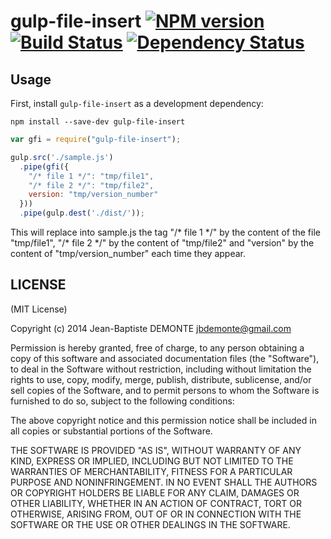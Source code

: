 # gulp-file-insert [![NPM version][npm-image]][npm-url] [![Build Status][travis-image]][travis-url] [![Dependency Status][depstat-image]][depstat-url]

## Usage

First, install `gulp-file-insert` as a development dependency:

```shell
npm install --save-dev gulp-file-insert
```


```javascript
var gfi = require("gulp-file-insert");

gulp.src('./sample.js')
  .pipe(gfi({
    "/* file 1 */": "tmp/file1",
    "/* file 2 */": "tmp/file2",
    version: "tmp/version_number"
  }))
  .pipe(gulp.dest('./dist/'));
```
This will replace into sample.js the tag "/\* file 1 \*/" by the content of the file "tmp/file1", "/\* file 2 \*/" by the content of "tmp/file2" and "version" by the content of "tmp/version_number" each time they appear.

## LICENSE

(MIT License)

Copyright (c) 2014 Jean-Baptiste DEMONTE <jbdemonte@gmail.com>

Permission is hereby granted, free of charge, to any person obtaining
a copy of this software and associated documentation files (the
"Software"), to deal in the Software without restriction, including
without limitation the rights to use, copy, modify, merge, publish,
distribute, sublicense, and/or sell copies of the Software, and to
permit persons to whom the Software is furnished to do so, subject to
the following conditions:

The above copyright notice and this permission notice shall be
included in all copies or substantial portions of the Software.

THE SOFTWARE IS PROVIDED "AS IS", WITHOUT WARRANTY OF ANY KIND,
EXPRESS OR IMPLIED, INCLUDING BUT NOT LIMITED TO THE WARRANTIES OF
MERCHANTABILITY, FITNESS FOR A PARTICULAR PURPOSE AND
NONINFRINGEMENT. IN NO EVENT SHALL THE AUTHORS OR COPYRIGHT HOLDERS BE
LIABLE FOR ANY CLAIM, DAMAGES OR OTHER LIABILITY, WHETHER IN AN ACTION
OF CONTRACT, TORT OR OTHERWISE, ARISING FROM, OUT OF OR IN CONNECTION
WITH THE SOFTWARE OR THE USE OR OTHER DEALINGS IN THE SOFTWARE.


[npm-url]: https://npmjs.org/package/gulp-file-insert
[npm-image]: https://badge.fury.io/js/gulp-file-insert.png

[travis-url]: http://travis-ci.org/warloque/gulp-file-insert
[travis-image]: https://secure.travis-ci.org/warloque/gulp-file-insert.png?branch=master

[depstat-url]: https://david-dm.org/warloque/gulp-file-insert
[depstat-image]: https://david-dm.org/warloque/gulp-file-insert.png